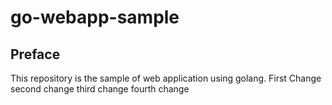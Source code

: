 # go-webapp-sample



## Preface
This repository is the sample of web application using golang.
First Change
second change
third change
fourth change
